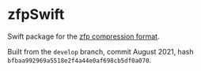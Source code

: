 # zfpSwift
Swift package for the [zfp compression format](https://github.com/LLNL/zfp).

Built from the `develop` branch, commit August 2021, hash `bfbaa992969a5518e2f4a44e0af698cb5df0a070`.
